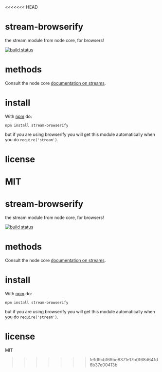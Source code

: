 <<<<<<< HEAD
# stream-browserify

the stream module from node core, for browsers!

[![build status](https://secure.travis-ci.org/browserify/stream-browserify.svg)](http://travis-ci.org/browserify/stream-browserify)

# methods

Consult the node core
[documentation on streams](http://nodejs.org/docs/latest/api/stream.html).

# install

With [npm](https://npmjs.org) do:

```
npm install stream-browserify
```

but if you are using browserify you will get this module automatically when you
do `require('stream')`.

# license

MIT
=======
# stream-browserify

the stream module from node core, for browsers!

[![build status](https://secure.travis-ci.org/browserify/stream-browserify.svg)](http://travis-ci.org/browserify/stream-browserify)

# methods

Consult the node core
[documentation on streams](http://nodejs.org/docs/latest/api/stream.html).

# install

With [npm](https://npmjs.org) do:

```
npm install stream-browserify
```

but if you are using browserify you will get this module automatically when you
do `require('stream')`.

# license

MIT
>>>>>>> fe1d9cb169be8371e17b0f68d641d6b37e00413b
